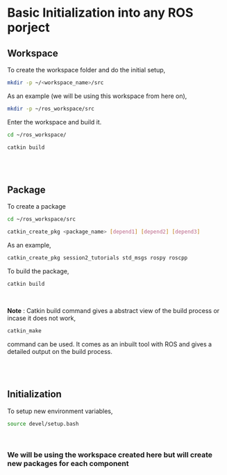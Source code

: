 # Basic Initialization into any ROS porject

## Workspace

To create the workspace folder and do the initial setup,

```sh
mkdir -p ~/<workspace_name>/src
```
As an example (we will be using this workspace from here on),

```sh
mkdir -p ~/ros_workspace/src
```

Enter the workspace and build it.

```sh
cd ~/ros_workspace/
```
```sh
catkin build
```

<br>
<br>

## Package

To create a package

```sh
cd ~/ros_workspace/src
```
```sh
catkin_create_pkg <package_name> [depend1] [depend2] [depend3]
```

As an example,

```sh
catkin_create_pkg session2_tutorials std_msgs rospy roscpp
```

To build the package,

```sh
catkin build
```

<br>

**Note** : Catkin build command gives a abstract view of the build process or incase it does not work,

```sh
catkin_make
```

command can be used. It comes as an inbuilt tool with ROS and gives a detailed output on the build process.

<br>
<br>

## Initialization

To setup new environment variables,

```sh
source devel/setup.bash
```

<br>

### We will be using the workspace created here but will create new packages for each component